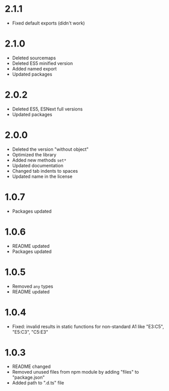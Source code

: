 # 2.1.1
- Fixed default exports (didn't work)

# 2.1.0
- Deleted sourcemaps
- Deleted ES5 minified version
- Added named export
- Updated packages

# 2.0.2
- Deleted ES5, ESNext full versions
- Updated packages

# 2.0.0
- Deleted the version "without object"
- Optimized the library
- Added new methods `set*`
- Updated documentation
- Changed tab indents to spaces
- Updated name in the license

# 1.0.7
- Packages updated

# 1.0.6
- README updated
- Packages updated

# 1.0.5
- Removed `any` types
- README updated

# 1.0.4
- Fixed: invalid results in static functions for non-standard A1 like "E3:C5", "E5:C3", "C5:E3"

# 1.0.3
- README changed
- Removed unused files from npm module by adding "files" to "package.json"
- Added path to ".d.ts" file
